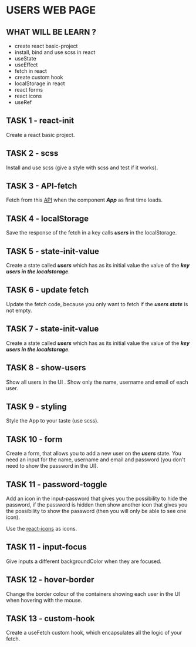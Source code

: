 # USERS WEB PAGE

## WHAT WILL BE LEARN ?

- create react basic-project
- install, bind and use scss in react
- useState
- useEffect
- fetch in react
- create custom hook
- localStorage in react
- react forms
- react icons
- useRef

## TASK 1 - react-init

Create a react basic project.

## TASK 2 - scss

Install and use scss (give a style with scss and test if it works).

## TASK 3 - API-fetch

Fetch from this [API](https://jsonplaceholder.typicode.com/users) when the component ***App*** as first time loads.

## TASK 4 - localStorage
    
Save the response of the fetch in a key calls ***users*** in the localStorage.
## TASK 5 - state-init-value
    
Create a state called ***users*** which has as its initial value the value of the ***key users in the localstorage***.

## TASK 6 - update fetch

Update the fetch code, because you only want to fetch if the ***users state*** is not empty.

## TASK 7 - state-init-value
    
Create a state called ***users*** which has as its initial value the value of the ***key users in the localstorage***.

## TASK 8 - show-users
    
Show all users in the UI .
Show only the name, username and email of each user.

## TASK 9 - styling
    
Style the App to your taste (use scss).

## TASK 10 - form
    
Create a form, that allows you to add a new user on the ***users*** state.
You need an input for the name, username and email and password (you don't need to show the password in the UI).

## TASK 11 - password-toggle
    
Add an icon in the input-password that gives you the possibility to hide the password, if the password is hidden then show another icon that gives you the possibility to show the password (then you will only be able to see one icon).

Use the [react-icons](https://react-icons.github.io/react-icons/) as icons.

## TASK 11 - input-focus

Give inputs a different backgroundColor when they are focused.

## TASK 12 - hover-border

Change the border colour of the containers showing each user in the UI when hovering with the mouse.

## TASK 13 - custom-hook

Create a useFetch custom hook, which encapsulates all the logic of your fetch.







